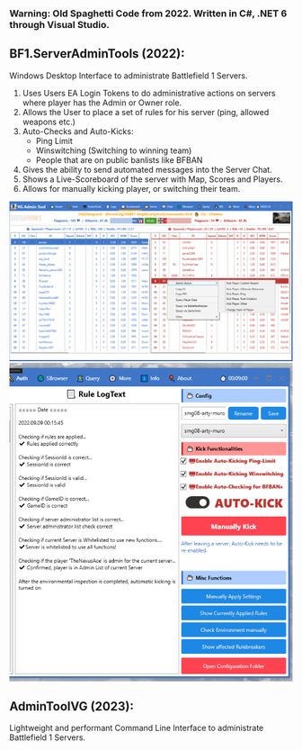 ### Warning: Old Spaghetti Code from 2022. Written in C#, .NET 6 through Visual Studio.

## BF1.ServerAdminTools (2022):

Windows Desktop Interface to administrate Battlefield 1 Servers.

1. Uses Users EA Login Tokens to do administrative actions on servers where player has the Admin or Owner role.
2. Allows the User to place a set of rules for his server (ping, allowed weapons etc.)
3. Auto-Checks and Auto-Kicks:
   - Ping Limit
   - Winswitching (Switching to winning team)
   - People that are on public banlists like BFBAN
4. Gives the ability to send automated messages into the Server Chat.
5. Shows a Live-Scoreboard of the server with Map, Scores and Players.
6. Allows for manually kicking player, or switching their team.

![Pic](pic.png)
![Pic](pic2.png)

## AdminToolVG (2023):

Lightweight and performant Command Line Interface to administrate Battlefield 1 Servers.
